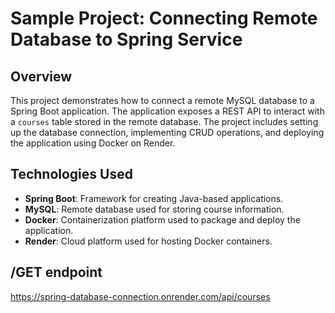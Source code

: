 # Sample Project: Connecting Remote Database to Spring Service

## Overview

This project demonstrates how to connect a remote MySQL database to a Spring Boot application. The application exposes a REST API to interact with a `courses` table stored in the remote database. The project includes setting up the database connection, implementing CRUD operations, and deploying the application using Docker on Render.

## Technologies Used

- **Spring Boot**: Framework for creating Java-based applications.
- **MySQL**: Remote database used for storing course information.
- **Docker**: Containerization platform used to package and deploy the application.
- **Render**: Cloud platform used for hosting Docker containers.

## /GET endpoint
https://spring-database-connection.onrender.com/api/courses

